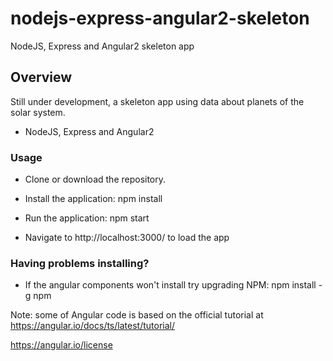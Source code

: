 # nodejs-express-angular2-skeleton
NodeJS, Express and Angular2 skeleton app

## Overview

Still under development, a skeleton app using data about planets of the solar system.

 * NodeJS, Express and Angular2

### Usage

 * Clone or download the repository.

 * Install the application: npm install

 * Run the application: npm start

 * Navigate to http://localhost:3000/ to load the app

### Having problems installing?

* If the angular components won't install try upgrading NPM: npm install -g npm

Note: some of Angular code is based on the official tutorial at https://angular.io/docs/ts/latest/tutorial/

https://angular.io/license
